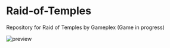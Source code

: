 # Raid-of-Temples
Repository for Raid of Temples by Gameplex (Game in progress)

![preview](https://user-images.githubusercontent.com/34868944/143143775-9d75f818-b140-4d69-a49f-54567f05cfe1.png)
